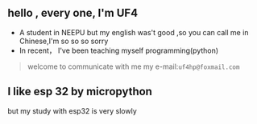  ## hello , every one, I'm UF4
 - A student in NEEPU
but my english was't good ,so you can call me in Chinese,I'm so so so sorry
 - In recent， I've been teaching myself programming(python)
>welcome to communicate with me 
my e-mail:`uf4hp@foxmail.com`
## I like esp 32 by micropython
but my study with esp32 is very slowly
